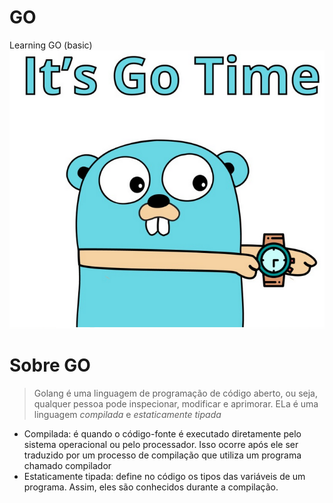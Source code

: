 # GO
Learning GO (basic)
<img src="/go-time.png">

# Sobre GO

> Golang é uma linguagem de programação de código aberto, ou seja, qualquer pessoa pode inspecionar, modificar e aprimorar. ELa é uma linguagem *compilada* e *estaticamente tipada*
  * Compilada: é quando o código-fonte é executado diretamente pelo sistema operacional ou pelo processador. Isso ocorre após ele ser traduzido por um processo de compilação que utiliza um programa chamado compilador
  * Estaticamente tipada: define no código os tipos das variáveis de um programa. Assim, eles são conhecidos durante a compilação.
